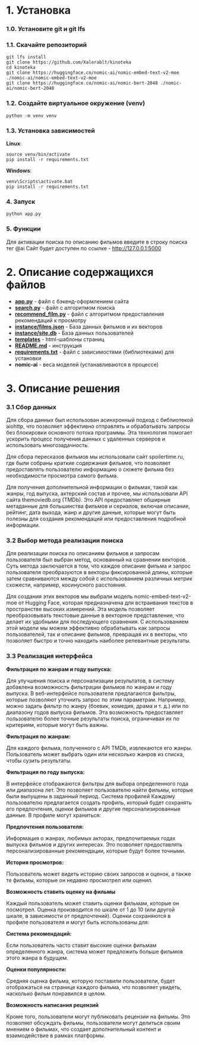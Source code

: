 # 1. Установка

### 1.0. Установите git и git lfs

### 1.1. Скачайте репозиторий
```commandline
git lfs install
git clone https://github.com/Xalerablt/kinoteka
cd kinoteka
git clone https://huggingface.co/nomic-ai/nomic-embed-text-v2-moe ./nomic-ai/nomic-embed-text-v2-moe
git clone https://huggingface.co/nomic-ai/nomic-bert-2048 ./nomic-ai/nomic-bert-2048
```
### 1.2. Создайте виртуальное окружение (venv)
```commandline
python -m venv venv
```
### 1.3. Установка зависимостей
**Linux**:
```commandline
source venv/bin/activate
pip install -r requirements.txt
```
**Windows**:
```commandline
venv\Scripts\activate.bat
pip install -r requirements.txt
```
### 4. Запуск

```commandline
python app.py
```
### 5. Функции
Для активации поиска по описанию фильмов введите в строку поиска тег @ai
Сайт будет доступен по ссылке - http://127.0.0.1:5000


# 2. Описание содержащихся файлов
- [**app.py**](/app.py) - файл с бэкенд-оформлением сайта
- [**search.py**](/search.py) - файл с алгоритмом поиска 
- [**recommend_film.py**](/recommend_film.py) - файл с алгоритмом предоставления рекомендаций к просмотру
- [**instance/films.json**](/instance/films.json) - База данных фильмов и их векторов
- [**instance/site.db**](/instance/site.db) - База данных пользователей
- [**templates**](/templates) - html-шаблоны страниц
- [**README.md**](/README.md) - инструкция
- [**requirements.txt**](/requirements.txt) - файл с зависимостями (библиотеками) для установки
- **nomic-ai** - веса моделей (устанавливаются в процессе)



# 3. Описание решения
### 3.1 Сбор данных
Для сбора данных был использован асинхронный подход с библиотекой aiohttp, что позволяет эффективно отправлять и обрабатывать запросы без блокировки основного потока программы. Эта технология помогает ускорить процесс получения данных с удаленных серверов и использовать многозадачность.

Для сбора пересказов фильмов мы использовали сайт spoilertime.ru, где были собраны краткие содержания фильмов, что позволяет предоставлять пользователю информацию о сюжете фильма без необходимости просмотра самого фильма.

Для получения дополнительной информации о фильмах, такой как жанры, год выпуска, актерский состав и прочее, мы использовали API сайта themoviedb.org (TMDb). Это API предоставляет обширные метаданные для большинства фильмов и сериалов, включая описание, рейтинг, дата выхода, жанр и другие данные, которые могут быть полезны для создания рекомендаций или предоставления подробной информации.

### 3.2 Выбор метода реализации поиска
Для реализации поиска по описаниям фильмов и запросам пользователя был выбран метод, основанный на сравнении векторов. Суть метода заключается в том, что каждое описание фильма и запрос пользователя преобразуются в векторы фиксированной длины, которые затем сравниваются между собой с использованием различных метрик схожести, например, косинусного расстояния.

Для создания этих векторов мы выбрали модель nomic-embed-text-v2-moe от Hugging Face, которая предназначена для встраивания текстов в пространстве высоких измерений. Эта модель позволяет преобразовывать текстовые данные в векторное представление, что делает их удобными для последующего сравнения. С использованием этой модели мы можем эффективно обрабатывать как запросы пользователей, так и описание фильмов, превращая их в векторы, что позволяет быстро и точно находить наиболее релевантные результаты.
### 3.3 Реализация интерфейса
**Фильтрация по жанрам и году выпуска:**

Для улучшения поиска и персонализации результатов, в систему добавлена возможность фильтрации фильмов по жанрам и году выпуска. В веб-интерфейсе пользователя предлагаются фильтры, которые позволяют уточнить запрос по этим параметрам. Например, можно задать фильтр по жанру (боевик, комедия, драма и т. д.) или по диапазону годов выпуска фильмов. Эта возможность предоставляет пользователю более точные результаты поиска, ограничивая их по критериям, которые могут быть важны.

**Фильтрация по жанрам:** 

Для каждого фильма, полученного с API TMDb, извлекаются его жанры. Пользователь может выбрать один или несколько жанров из списка, чтобы сузить результаты.

**Фильтрация по году выпуска:** 

В интерфейсе отображаются фильтры для выбора определенного года или диапазона лет. Это позволяет пользователю найти фильмы, которые были выпущены в заданный период.
Система профилей
Каждому пользователю предлагается создать профиль, который будет сохранять его предпочтения, оценки фильмов и другие персонализированные данные. В профиле могут храниться:

**Предпочтения пользователя:** 

Информация о жанрах, любимых акторах, предпочитаемых годах выпуска фильмов и других интересах. Это позволяет предоставлять персонализированные рекомендации, которые будут более точными.

**История просмотров:**

Пользователь может видеть историю своих запросов и оценок, а также те фильмы, которые он недавно просмотрел или оценил.

**Возможность ставить оценку на фильмы**

Каждый пользователь может ставить оценки фильмам, которые он посмотрел. Оценка производится по шкале от 1 до 10 (или другой шкале, в зависимости от предпочтений). Оценки сохраняются в профиле пользователя и могут быть использованы для:

**Система рекомендаций:** 

Если пользователь часто ставит высокие оценки фильмам определенного жанра, система может предложить больше фильмов этого жанра в будущем.

**Оценки популярности:** 

Средняя оценка фильма, которую поставили пользователи, будет отображаться на странице каждого фильма, что позволяет увидеть, насколько фильм понравился в целом.

**Возможность написания рецензий**

Кроме того, пользователи могут публиковать рецензии на фильмы. Это позволяет обсуждать фильмы, пользователи могут делиться своим мнением о фильмах, что создает дополнительный контент и взаимодействие в рамках платформы.
